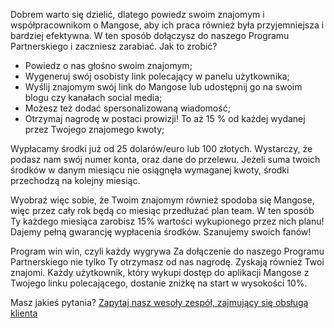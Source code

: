 [comment]: <> (title: Program Partnerski)
[comment]: <> (lead: owiedz o nas głośno i zarabiaj!)

Dobrem warto się dzielić, dlatego powiedz swoim znajomym i współpracownikom o Mangose, aby ich praca również była przyjemniejsza i bardziej efektywna. W ten sposób dołączysz do naszego Programu Partnerskiego i zaczniesz zarabiać. Jak to zrobić?

- Powiedz o nas głośno swoim znajomym;
- Wygeneruj swój osobisty link polecający w panelu użytkownika;
- Wyślij znajomym swój link do Mangose lub udostępnij go na swoim blogu czy kanałach social media;
- Możesz też dodać spersonalizowaną wiadomość;
- Otrzymaj nagrodę w postaci prowizji! To aż 15 % od każdej wydanej przez Twojego znajomego kwoty;

Wypłacamy środki już od 25 dolarów/euro lub 100 złotych. Wystarczy, że podasz nam swój numer konta, oraz dane do przelewu. Jeżeli suma twoich środków w danym miesiącu nie osiągnęła wymaganej kwoty, środki przechodzą na kolejny miesiąc.

Wyobraź więc sobie, że Twoim znajomym również spodoba się Mangose, więc przez cały rok będą co miesiąc przedłużać plan team. W ten sposób Ty każdego miesiąca zarobisz 15% wartości wykupionego przez nich planu!
Dajemy pełną gwarancję wypłacenia środków. Szanujemy swoich fanów!

Program win win, czyli każdy wygrywa
Za dołączenie do naszego Programu Partnerskiego nie tylko Ty otrzymasz od nas nagrodę. Zyskają również Twoi znajomi. Każdy użytkownik, który wykupi dostęp do aplikacji Mangose z Twojego linku polecającego, dostanie zniżkę na start w wysokości 10%.

Masz jakieś pytania? [Zapytaj nasz wesoły zespół, zajmujący się obsługą klienta](/contact)
